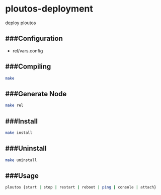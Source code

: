 ploutos-deployment
==================

deploy ploutos


###Configuration
---
* rel/vars.config

###Compiling
---
```bash
make
```

###Generate Node
---
```bash
make rel
```

###Install
---
```bash
make install
```

###Uninstall
---
```bash
make uninstall
```

###Usage
---
```bash
ploutos {start | stop | restart | reboot | ping | console | attach}
```
